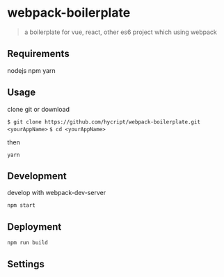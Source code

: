 webpack-boilerplate
===========
> a boilerplate for vue, react, other es6 project which using webpack

## Requirements
nodejs
npm
yarn

## Usage
clone git or download 

``
$ git clone https://github.com/hycript/webpack-boilerplate.git <yourAppName>
``
``
$ cd <yourAppName>
`` 

then 

``yarn``

## Development
develop with webpack-dev-server

``
npm start
``

## Deployment
``
npm run build
``

## Settings

